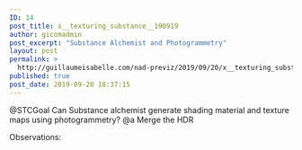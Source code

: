 ```yaml
---
ID: 14
post_title: x__texturing_substance__190919
author: gicomadmin
post_excerpt: "Substance Alchemist and Photogrammetry"
layout: post
permalink: >
  http://guillaumeisabelle.com/nad-previz/2019/09/20/x__texturing_substance__190919/
published: true
post_date: 2019-09-20 18:37:15
---
```

<!-- wp:paragraph -->
<p> @STCGoal Can Substance alchemist generate shading material and texture maps using photogrammetry? @a Merge the HDR</p>
<!-- /wp:paragraph -->

<!-- wp:paragraph -->
<p>Observations: </p>
<!-- /wp:paragraph -->